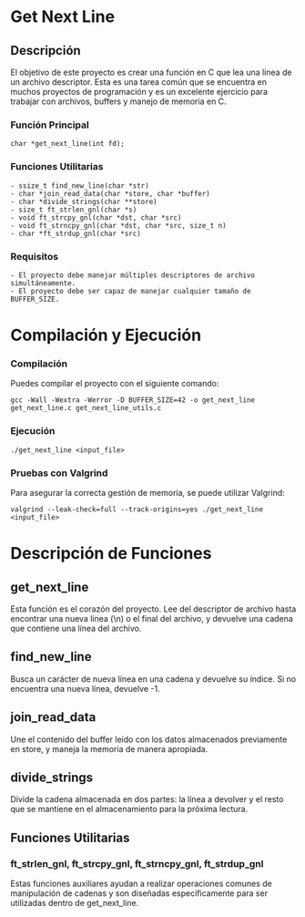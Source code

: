 # Get Next Line

## Descripción

El objetivo de este proyecto es crear una función en C que lea una línea de un archivo descriptor. Esta es una tarea común que se encuentra en muchos proyectos de programación y es un excelente ejercicio para trabajar con archivos, buffers y manejo de memoria en C.

### Función Principal

```
char *get_next_line(int fd);
```

### Funciones Utilitarias

```
- ssize_t find_new_line(char *str)
- char *join_read_data(char *store, char *buffer)
- char *divide_strings(char **store)
- size_t ft_strlen_gnl(char *s)
- void ft_strcpy_gnl(char *dst, char *src)
- void ft_strncpy_gnl(char *dst, char *src, size_t n)
- char *ft_strdup_gnl(char *src)
```

### Requisitos

```
- El proyecto debe manejar múltiples descriptores de archivo simultáneamente.
- El proyecto debe ser capaz de manejar cualquier tamaño de BUFFER_SIZE.
```

# Compilación y Ejecución

### Compilación

Puedes compilar el proyecto con el siguiente comando:

```
gcc -Wall -Wextra -Werror -D BUFFER_SIZE=42 -o get_next_line get_next_line.c get_next_line_utils.c
```
### Ejecución

```
./get_next_line <input_file>
```

### Pruebas con Valgrind

Para asegurar la correcta gestión de memoria, se puede utilizar Valgrind:

```
valgrind --leak-check=full --track-origins=yes ./get_next_line <input_file>
```
# Descripción de Funciones

## get_next_line
Esta función es el corazón del proyecto. Lee del descriptor de archivo hasta encontrar una nueva línea (\n) o el final del archivo, y devuelve una cadena que contiene una línea del archivo.

## find_new_line
Busca un carácter de nueva línea en una cadena y devuelve su índice. Si no encuentra una nueva línea, devuelve -1.

## join_read_data
Une el contenido del buffer leído con los datos almacenados previamente en store, y maneja la memoria de manera apropiada.

## divide_strings
Divide la cadena almacenada en dos partes: la línea a devolver y el resto que se mantiene en el almacenamiento para la próxima lectura.

## Funciones Utilitarias
### ft_strlen_gnl, ft_strcpy_gnl, ft_strncpy_gnl, ft_strdup_gnl
Estas funciones auxiliares ayudan a realizar operaciones comunes de manipulación de cadenas y son diseñadas específicamente para ser utilizadas dentro de get_next_line.


